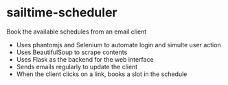 # sailtime-scheduler
Book the available schedules from an email client

* Uses phantomjs and Selenium to automate login and simulte user action
* Uses BeautifulSoup to scrape contents
* Uses Flask as the backend for the web interface
* Sends emails regularly to update the client
* When the client clicks on a link, books a slot in the schedule
